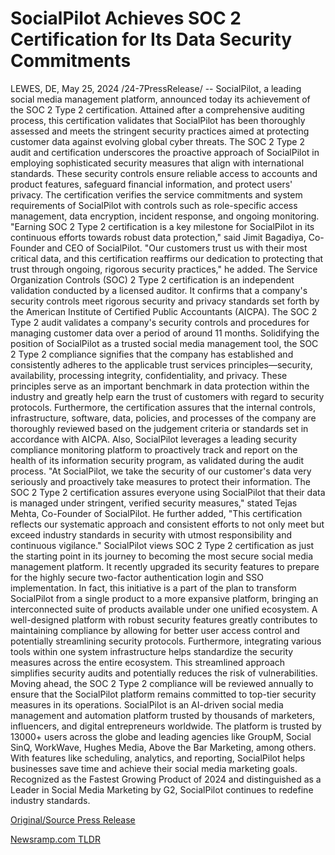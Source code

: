 # SocialPilot Achieves SOC 2 Certification for Its Data Security Commitments

LEWES, DE, May 25, 2024 /24-7PressRelease/ -- SocialPilot, a leading social media management platform, announced today its achievement of the SOC 2 Type 2 certification. Attained after a comprehensive auditing process, this certification validates that SocialPilot has been thoroughly assessed and meets the stringent security practices aimed at protecting customer data against evolving global cyber threats.   The SOC 2 Type 2 audit and certification underscores the proactive approach of SocialPilot in employing sophisticated security measures that align with international standards. These security controls ensure reliable access to accounts and product features, safeguard financial information, and protect users' privacy. The certification verifies the service commitments and system requirements of SocialPilot with controls such as role-specific access management, data encryption, incident response, and ongoing monitoring.   "Earning SOC 2 Type 2 certification is a key milestone for SocialPilot in its continuous efforts towards robust data protection," said Jimit Bagadiya, Co-Founder and CEO of SocialPilot. "Our customers trust us with their most critical data, and this certification reaffirms our dedication to protecting that trust through ongoing, rigorous security practices," he added.   The Service Organization Controls (SOC) 2 Type 2 certification is an independent validation conducted by a licensed auditor. It confirms that a company's security controls meet rigorous security and privacy standards set forth by the American Institute of Certified Public Accountants (AICPA). The SOC 2 Type 2 audit validates a company's security controls and procedures for managing customer data over a period of around 11 months.   Solidifying the position of SocialPilot as a trusted social media management tool, the SOC 2 Type 2 compliance signifies that the company has established and consistently adheres to the applicable trust services principles—security, availability, processing integrity, confidentiality, and privacy. These principles serve as an important benchmark in data protection within the industry and greatly help earn the trust of customers with regard to security protocols.   Furthermore, the certification assures that the internal controls, infrastructure, software, data, policies, and processes of the company are thoroughly reviewed based on the judgement criteria or standards set in accordance with AICPA. Also, SocialPilot leverages a leading security compliance monitoring platform to proactively track and report on the health of its information security program, as validated during the audit process.   "At SocialPilot, we take the security of our customer's data very seriously and proactively take measures to protect their information. The SOC 2 Type 2 certification assures everyone using SocialPilot that their data is managed under stringent, verified security measures," stated Tejas Mehta, Co-Founder of SocialPilot. He further added, "This certification reflects our systematic approach and consistent efforts to not only meet but exceed industry standards in security with utmost responsibility and continuous vigilance."  SocialPilot views SOC 2 Type 2 certification as just the starting point in its journey to becoming the most secure social media management platform. It recently upgraded its security features to prepare for the highly secure two-factor authentication login and SSO implementation. In fact, this initiative is a part of the plan to transform SocialPilot from a single product to a more expansive platform, bringing an interconnected suite of products available under one unified ecosystem.   A well-designed platform with robust security features greatly contributes to maintaining compliance by allowing for better user access control and potentially streamlining security protocols. Furthermore, integrating various tools within one system infrastructure helps standardize the security measures across the entire ecosystem. This streamlined approach simplifies security audits and potentially reduces the risk of vulnerabilities.   Moving ahead, the SOC 2 Type 2 compliance will be reviewed annually to ensure that the SocialPilot platform remains committed to top-tier security measures in its operations.  SocialPilot is an AI-driven social media management and automation platform trusted by thousands of marketers, influencers, and digital entrepreneurs worldwide. The platform is trusted by 13000+ users across the globe and leading agencies like GroupM, Social SinQ, WorkWave, Hughes Media, Above the Bar Marketing, among others. With features like scheduling, analytics, and reporting, SocialPilot helps businesses save time and achieve their social media marketing goals. Recognized as the Fastest Growing Product of 2024 and distinguished as a Leader in Social Media Marketing by G2, SocialPilot continues to redefine industry standards. 

[Original/Source Press Release](https://www.24-7pressrelease.com/press-release/511171/socialpilot-achieves-soc-2-certification-for-its-data-security-commitments) 

[Newsramp.com TLDR](https://newsramp.com/None) 